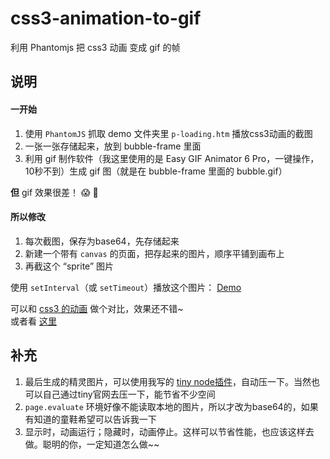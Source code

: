 # css3-animation-to-gif
利用 Phantomjs 把 css3 动画 变成 gif 的帧


## 说明

#### 一开始

1. 使用 `PhantomJS` 抓取 demo 文件夹里 `p-loading.htm` 播放css3动画的截图
1. 一张一张存储起来，放到 bubble-frame 里面
1. 利用 gif 制作软件（我这里使用的是 Easy GIF Animator 6 Pro，一键操作，10秒不到）生成 gif 图（就是在 bubble-frame 里面的 bubble.gif）

**但** gif 效果很差！ :scream: :gun:


#### 所以修改

1. 每次截图，保存为base64，先存储起来
1. 新建一个带有 `canvas` 的页面，把存起来的图片，顺序平铺到画布上
1. 再截这个 “sprite” 图片

使用 `setInterval`（或 `setTimeout`）播放这个图片： [Demo](https://paper.github.io/css3-animation-to-gif/togif-test.html)

可以和 [css3 的动画](https://paper.github.io/css3-animation-to-gif/demo/p-loading.htm) 做个对比，效果还不错~   
或者看 [这里](https://paper.github.io/p-loading/p-loading.htm)

## 补充

1. 最后生成的精灵图片，可以使用我写的 [tiny node插件](https://github.com/paper/tinypng-node-plugin)，自动压一下。当然也可以自己通过tiny官网去压一下，能节省不少空间
1. `page.evaluate` 环境好像不能读取本地的图片，所以才改为base64的，如果有知道的童鞋希望可以告诉我一下
1. 显示时，动画运行；隐藏时，动画停止。这样可以节省性能，也应该这样去做。聪明的你，一定知道怎么做~~
